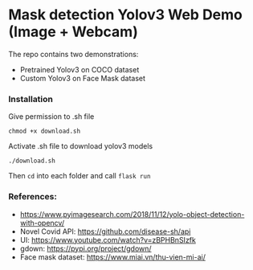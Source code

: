 # Mask detection Yolov3 Web Demo (Image + Webcam)

The repo contains two demonstrations:
- Pretrained Yolov3 on COCO dataset
- Custom Yolov3 on Face Mask dataset

### Installation
Give permission to .sh file
```
chmod +x download.sh
```

Activate .sh file to download yolov3 models
```
./download.sh
```
Then ```cd``` into each folder and call ```flask run``` 

### References: 
- https://www.pyimagesearch.com/2018/11/12/yolo-object-detection-with-opencv/
- Novel Covid API: https://github.com/disease-sh/api
- UI: https://www.youtube.com/watch?v=zBPHBnSIzfk
- gdown: https://pypi.org/project/gdown/
- Face mask dataset: https://www.miai.vn/thu-vien-mi-ai/
